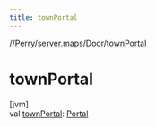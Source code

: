 ```yaml
---
title: townPortal
---
```

//[Perry](../../../index.html)/[server.maps](../index.html)/[Door](index.html)/[townPortal](town-portal.html)



# townPortal



[jvm]\
val [townPortal](town-portal.html): [Portal](../../server/-portal/index.html)




